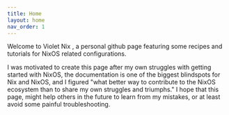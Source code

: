 ```yaml
---
title: Home
layout: home
nav_order: 1
---
```

Welcome to Violet Nix , a personal github page featuring some recipes and tutorials for NixOS related configurations.

I was motivated to create this page after my own struggles with getting started with NixOS, the documentation is one of the biggest blindspots for Nix and NixOS, and I figured "what better way to contribute to the NixOS ecosystem than to share my own struggles and triumphs." I hope that this page, might help others in the future to learn from my mistakes, or at least avoid some painful troubleshooting.


